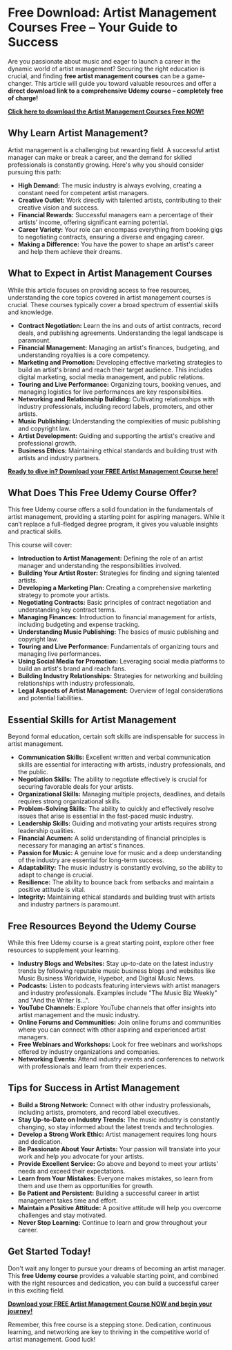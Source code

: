 # Free Download: Artist Management Courses Free – Your Guide to Success

Are you passionate about music and eager to launch a career in the dynamic world of artist management? Securing the right education is crucial, and finding **free artist management courses** can be a game-changer. This article will guide you toward valuable resources and offer a **direct download link to a comprehensive Udemy course – completely free of charge!**

[**Click here to download the Artist Management Courses Free NOW!**](https://udemywork.com/artist-management-courses-free)

## Why Learn Artist Management?

Artist management is a challenging but rewarding field. A successful artist manager can make or break a career, and the demand for skilled professionals is constantly growing.  Here's why you should consider pursuing this path:

*   **High Demand:** The music industry is always evolving, creating a constant need for competent artist managers.
*   **Creative Outlet:** Work directly with talented artists, contributing to their creative vision and success.
*   **Financial Rewards:** Successful managers earn a percentage of their artists' income, offering significant earning potential.
*   **Career Variety:** Your role can encompass everything from booking gigs to negotiating contracts, ensuring a diverse and engaging career.
*   **Making a Difference:** You have the power to shape an artist's career and help them achieve their dreams.

## What to Expect in Artist Management Courses

While this article focuses on providing access to free resources, understanding the core topics covered in artist management courses is crucial. These courses typically cover a broad spectrum of essential skills and knowledge.

*   **Contract Negotiation:** Learn the ins and outs of artist contracts, record deals, and publishing agreements.  Understanding the legal landscape is paramount.
*   **Financial Management:** Managing an artist's finances, budgeting, and understanding royalties is a core competency.
*   **Marketing and Promotion:** Developing effective marketing strategies to build an artist's brand and reach their target audience. This includes digital marketing, social media management, and public relations.
*   **Touring and Live Performance:** Organizing tours, booking venues, and managing logistics for live performances are key responsibilities.
*   **Networking and Relationship Building:** Cultivating relationships with industry professionals, including record labels, promoters, and other artists.
*   **Music Publishing:** Understanding the complexities of music publishing and copyright law.
*   **Artist Development:** Guiding and supporting the artist's creative and professional growth.
*   **Business Ethics:** Maintaining ethical standards and building trust with artists and industry partners.

[**Ready to dive in? Download your FREE Artist Management Course here!**](https://udemywork.com/artist-management-courses-free)

## What Does This Free Udemy Course Offer?

This free Udemy course offers a solid foundation in the fundamentals of artist management, providing a starting point for aspiring managers. While it can’t replace a full-fledged degree program, it gives you valuable insights and practical skills.

This course will cover:

*   **Introduction to Artist Management:** Defining the role of an artist manager and understanding the responsibilities involved.
*   **Building Your Artist Roster:**  Strategies for finding and signing talented artists.
*   **Developing a Marketing Plan:** Creating a comprehensive marketing strategy to promote your artists.
*   **Negotiating Contracts:**  Basic principles of contract negotiation and understanding key contract terms.
*   **Managing Finances:**  Introduction to financial management for artists, including budgeting and expense tracking.
*   **Understanding Music Publishing:**  The basics of music publishing and copyright law.
*   **Touring and Live Performance:**  Fundamentals of organizing tours and managing live performances.
*   **Using Social Media for Promotion:**  Leveraging social media platforms to build an artist's brand and reach fans.
*   **Building Industry Relationships:**  Strategies for networking and building relationships with industry professionals.
*   **Legal Aspects of Artist Management:** Overview of legal considerations and potential liabilities.

## Essential Skills for Artist Management

Beyond formal education, certain soft skills are indispensable for success in artist management.

*   **Communication Skills:**  Excellent written and verbal communication skills are essential for interacting with artists, industry professionals, and the public.
*   **Negotiation Skills:** The ability to negotiate effectively is crucial for securing favorable deals for your artists.
*   **Organizational Skills:** Managing multiple projects, deadlines, and details requires strong organizational skills.
*   **Problem-Solving Skills:** The ability to quickly and effectively resolve issues that arise is essential in the fast-paced music industry.
*   **Leadership Skills:** Guiding and motivating your artists requires strong leadership qualities.
*   **Financial Acumen:** A solid understanding of financial principles is necessary for managing an artist's finances.
*   **Passion for Music:**  A genuine love for music and a deep understanding of the industry are essential for long-term success.
*   **Adaptability:** The music industry is constantly evolving, so the ability to adapt to change is crucial.
*   **Resilience:** The ability to bounce back from setbacks and maintain a positive attitude is vital.
*   **Integrity:** Maintaining ethical standards and building trust with artists and industry partners is paramount.

## Free Resources Beyond the Udemy Course

While this free Udemy course is a great starting point, explore other free resources to supplement your learning.

*   **Industry Blogs and Websites:** Stay up-to-date on the latest industry trends by following reputable music business blogs and websites like Music Business Worldwide, Hypebot, and Digital Music News.
*   **Podcasts:** Listen to podcasts featuring interviews with artist managers and industry professionals. Examples include "The Music Biz Weekly" and "And the Writer Is...".
*   **YouTube Channels:** Explore YouTube channels that offer insights into artist management and the music industry.
*   **Online Forums and Communities:** Join online forums and communities where you can connect with other aspiring and experienced artist managers.
*   **Free Webinars and Workshops:** Look for free webinars and workshops offered by industry organizations and companies.
*   **Networking Events:** Attend industry events and conferences to network with professionals and learn from their experiences.

## Tips for Success in Artist Management

*   **Build a Strong Network:** Connect with other industry professionals, including artists, promoters, and record label executives.
*   **Stay Up-to-Date on Industry Trends:** The music industry is constantly changing, so stay informed about the latest trends and technologies.
*   **Develop a Strong Work Ethic:** Artist management requires long hours and dedication.
*   **Be Passionate About Your Artists:** Your passion will translate into your work and help you advocate for your artists.
*   **Provide Excellent Service:**  Go above and beyond to meet your artists' needs and exceed their expectations.
*   **Learn from Your Mistakes:** Everyone makes mistakes, so learn from them and use them as opportunities for growth.
*   **Be Patient and Persistent:** Building a successful career in artist management takes time and effort.
*   **Maintain a Positive Attitude:**  A positive attitude will help you overcome challenges and stay motivated.
*   **Never Stop Learning:** Continue to learn and grow throughout your career.

## Get Started Today!

Don't wait any longer to pursue your dreams of becoming an artist manager. This **free Udemy course** provides a valuable starting point, and combined with the right resources and dedication, you can build a successful career in this exciting field.

**[Download your FREE Artist Management Course NOW and begin your journey!](https://udemywork.com/artist-management-courses-free)**

Remember, this free course is a stepping stone. Dedication, continuous learning, and networking are key to thriving in the competitive world of artist management. Good luck!
